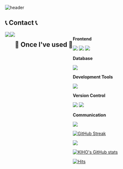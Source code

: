 ![header](https://capsule-render.vercel.app/api?type=rounded&color=timeGradient&text=어서오세요%20김기호의%20깃허브입니다%20👋&animation=twinkling&fontSize=40&fontAlignY=50&fontAlign=50&height=180)


## 📞 Contact 📞
<div style="display:flex; flex-direction:row;">
    <a href="mailto:ehddns0528@gmail.com">
        <img src="https://img.shields.io/badge/Gmail-EA4335?style=for-the-badge&logo=Gmail&logoColor=white"> 
    </a>
    <a href="https://www.instagram.com/huma_n__torch">
        <img src="https://img.shields.io/badge/Instagram-E4405F?style=for-the-badge&logo=Instagram&logoColor=white"> 
    </a>

## 🔨 Once I've used 🔨
<div style="display:flex; flex-direction:column; align-items:flex-start;">
    <!-- Frontend -->
    <p><strong>Frontend</strong></p>
    <div>
        <img src="https://img.shields.io/badge/html5-E34F26?style=flat-square&logo=html5&logoColor=white"> 
        <img src="https://img.shields.io/badge/css-1572B6?style=flat-square&logo=css3&logoColor=white"> 
        <img src="https://img.shields.io/badge/javascript-F7DF1E?style=flat-square&logo=javascript&logoColor=black">
         <!-- Database -->
    <p><strong>Database</strong></p>
    <div>
        <img src="https://img.shields.io/badge/firebase-FFCA28?style=for-the-badge&logo=firebase&logoColor=white">
    </div>
     <!-- Development Tools -->
    <p><strong>Development Tools</strong></p>
    <div>
        <img src="https://img.shields.io/badge/Visual Studio Code-007ACC?style=flat-square&logo=visual-studio-code&logoColor=white">
    </div>
     <!-- Version Control -->
    <p><strong>Version Control</strong></p>
    <div>
        <img src="https://img.shields.io/badge/Git-F05032?style=flat-square&logo=git&logoColor=white">
        <img src="https://img.shields.io/badge/GitHub-181717?style=flat-square&logo=github&logoColor=white">
    </div>
    <!-- Communication -->
    <p><strong>Communication</strong></p>
    <div>
        <img src="https://img.shields.io/badge/Figma-F24E1E?style=flat-square&logo=figma&logoColor=white">
    </div>

[![GitHub Streak](https://github-readme-streak-stats.herokuapp.com/?user=Oong2&theme=tokyonight)](https://git.io/streak-stats)

![](https://github-profile-summary-cards.vercel.app/api/cards/profile-details?username=Oong2&theme=nord_dark)

[![KIHO's GitHub stats](https://github-readme-stats.vercel.app/api?username=Oong2&include_all_commits=true&theme=nord&hide_border=true&count_private=true)](https://github.com/Oong2/github-readme-stats)

[![Hits](https://hits.seeyoufarm.com/api/count/incr/badge.svg?url=https%3A%2F%2Fgithub.com%2FOong2%2F&count_bg=%232AB4E5D6&title_bg=%23555555&icon=&icon_color=%23E7E7E7&title=views&edge_flat=false)](https://hits.seeyoufarm.com)
